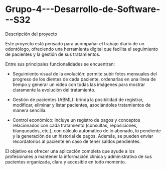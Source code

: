 # Grupo-4---Desarrollo-de-Software---S32

Descripción del proyecto

Este proyecto está pensado para acompañar el trabajo diario de un odontólogo, ofreciendo una herramienta digital que facilita el seguimiento de pacientes y la gestión de sus tratamientos.

Entre sus principales funcionalidades se encuentran:

- Seguimiento visual de la evolución: permite subir fotos mensuales del progreso de los dientes de cada paciente, ordenarlas en una línea de tiempo y generar un video con todas las imágenes para mostrar claramente la evolución del tratamiento.

- Gestión de pacientes (ABML): brinda la posibilidad de registrar, modificar, eliminar y listar pacientes, asociándoles tratamientos de manera sencilla.

- Control económico: incluye un registro de pagos y conceptos relacionados con cada tratamiento (consultas, reposiciones, blanqueados, etc.), con cálculo automático de lo abonado, lo pendiente y la generación de un historial de pagos. Además, se pueden enviar recordatorios al paciente en caso de tener saldos pendientes.

El objetivo es ofrecer una aplicación completa que ayude a los profesionales a mantener la información clínica y administrativa de sus pacientes organizada, clara y accesible en todo momento.
